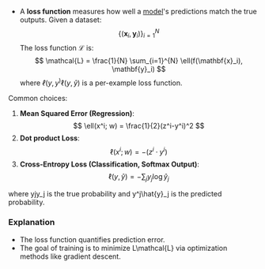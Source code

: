 - A **loss function** measures how well a [model](Model.md)'s predictions match the true outputs.
Given a dataset:
$$
\{(\mathbf{x}_i, \mathbf{y}_i)\}_{i=1}^{N}
$$
The loss function $\mathcal{L}$ is:
$$
\mathcal{L} = \frac{1}{N} \sum_{i=1}^{N} \ell(f(\mathbf{x}_i), \mathbf{y}_i)
$$
where $ℓ(y,y^)\ell(y, \hat{y})$ is a per-example loss function.

Common choices:
1. **Mean Squared Error (Regression)**:
$$
\ell(x^i; w) = \frac{1}{2}(z^i-y^i)^2
$$
2. **Dot product Loss**:
$$
\ell(x^i; w) = -(z^{i} \cdot  y^{i})
$$
3. **Cross-Entropy Loss (Classification, Softmax Output)**:
$$
\ell(y, \hat{y}) = -\sum_{j} y_j \log \hat{y}_j
$$

where yjy_j is the true probability and y^j\hat{y}_j is the predicted probability.

### **Explanation**

- The loss function quantifies prediction error.
- The goal of training is to minimize L\mathcal{L} via optimization methods like gradient descent.